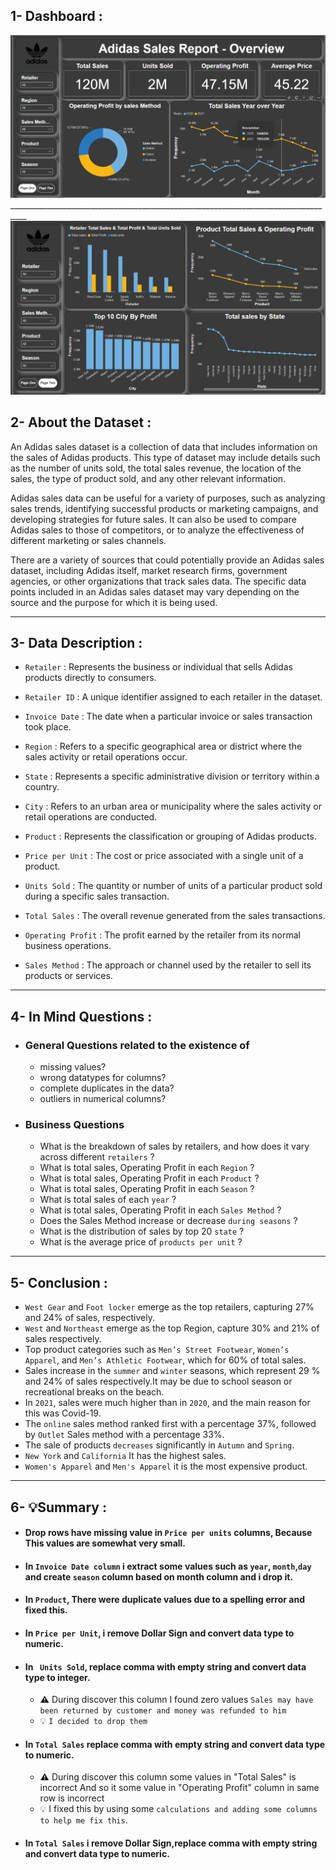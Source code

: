 ## 1- Dashboard :
  <p float="left">
  <img src='DashBoard\screen one.png'/>
__________________________________________________________________________________
    
  <img src='DashBoard\screen two.png'/>
</p>

## 2- About the Dataset :
An Adidas sales dataset is a collection of data that includes information on the sales of Adidas products. This type of dataset may include details such as the number of units sold, the total sales revenue, the location of the sales, the type of product sold, and any other relevant information.

Adidas sales data can be useful for a variety of purposes, such as analyzing sales trends, identifying successful products or marketing campaigns, and developing strategies for future sales. It can also be used to compare Adidas sales to those of competitors, or to analyze the effectiveness of different marketing or sales channels.

There are a variety of sources that could potentially provide an Adidas sales dataset, including Adidas itself, market research firms, government agencies, or other organizations that track sales data. The specific data points included in an Adidas sales dataset may vary depending on the source and the purpose for which it is being used.

____________________________________________________________________________
## 3- Data Description :

- `Retailer` : Represents the business or individual that sells Adidas products directly to consumers.

- `Retailer ID` : A unique identifier assigned to each retailer in the dataset.

- `Invoice Date` : The date when a particular invoice or sales transaction took place.

- `Region` : Refers to a specific geographical area or district where the sales activity or retail operations occur.

- `State` : Represents a specific administrative division or territory within a country.

- `City` : Refers to an urban area or municipality where the sales activity or retail operations are conducted.

- `Product` : Represents the classification or grouping of Adidas products.

- `Price per Unit` : The cost or price associated with a single unit of a product.

- `Units Sold` : The quantity or number of units of a particular product sold during a specific sales transaction.

- `Total Sales` : The overall revenue generated from the sales transactions.

- `Operating Profit` : The profit earned by the retailer from its normal business operations.

- `Sales Method` : The approach or channel used by the retailer to sell its products or services.

_________________________________________________________________________________
## 4- In Mind Questions :

- ### General Questions related to the existence of
  - missing values?
  - wrong datatypes for columns?
  - complete duplicates in the data?
  - outliers in numerical columns?
 
- ### Business Questions
  -  What is the breakdown of sales by retailers, and how does it vary across different `retailers` ?
  -  What is total sales, Operating Profit in each `Region` ?
  -  What is total sales, Operating Profit in each `Product` ?
  -  What is total sales, Operating Profit in each `Season` ?
  -  What is total sales of each `year` ?
  -  What is total sales, Operating Profit in each `Sales Method` ?
  -  Does the Sales Method increase or decrease `during seasons` ?
  -  What is the distribution of sales by top 20 `state` ?
  -  What is the average price of `products per unit` ?

______________________________________________________________________________________
## 5- Conclusion :
  - `West Gear` and `Foot locker` emerge as the top retailers, capturing 27% and 24% of sales, respectively.
  - `West` and `Northeast` emerge as the top Region, capture 30% and 21% of sales respectively.
  - Top product categories such as `Men’s Street Footwear`, `Women’s Apparel`, and `Men’s Athletic Footwear`, which for 60% of total sales.
  - Sales increase in the `summer` and `winter` seasons, which represent 29 % and 24% of sales respectively.It may be due to school season or recreational breaks on the beach.
  - In `2021`, sales were much higher than in `2020`, and the main reason for this was Covid-19.
  - The `online` sales method ranked first with a percentage 37%, followed by `Outlet` Sales method with a percentage 33%.
  - The sale of products `decreases` significantly in `Autumn` and `Spring`.
  - `New York` and `California` It has the highest sales.
  - `Women's Apparel` and `Men's Apparel` it is the most expensive product.
______________________________________________________________________________________
## 6- 💡Summary :
  - #### Drop rows have missing value in `Price per units` columns, Because This values are somewhat very small.
  - #### In `Invoice Date column` i extract some values such as `year`, `month`,`day` and create `season` column based on month column and i drop it.
  - #### In `Product`, There were duplicate values due to a spelling error and fixed this.
  - #### In `Price per Unit`, i remove Dollar Sign and convert data type to numeric.
  - #### In ` Units Sold`, replace comma with empty string and  convert data type to integer.
      - ⚠️ During discover this column I found zero values `Sales may have been returned by customer and money was refunded to him `
      - 💡 `I decided to drop them`
      
  - #### In `Total Sales` replace comma with empty string and convert data type to numeric.
      - ⚠️ During discover this column some values in "Total Sales" is incorrect  And so it some value in "Operating Profit" column in same row is incorrect
      - 💡 I fixed this by using some `calculations and adding some columns to help me fix this`.
  - #### In `Total Sales` i remove Dollar Sign,replace comma with empty string and convert data type to numeric.
